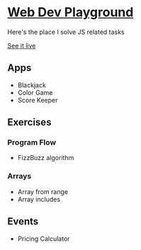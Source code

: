 # [Web Dev Playground](https://alex-basov.github.io/web-dev-playground/)

Here's the place I solve JS related tasks

[See it live](https://alex-basov.github.io/web-dev-playground/)

## Apps
* Blackjack
* Color Game
* Score Keeper

## Exercises

### Program Flow
* FizzBuzz algorithm

### Arrays
* Array from range
* Array includes

## Events
* Pricing Calculator